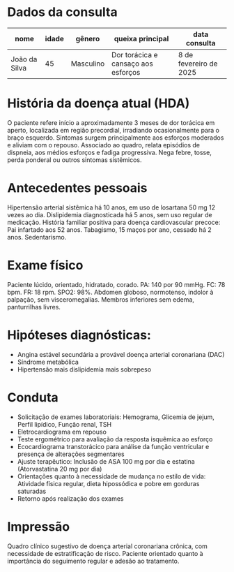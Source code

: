 # Dados da consulta

| nome | idade | gênero | queixa principal | data consulta |
| - | - | - | - | - |
| João da Silva | 45 | Masculino | Dor torácica e cansaço aos esforços | 8 de fevereiro de 2025 |

# História da doença atual (HDA)
O paciente refere início a aproximadamente 3 meses de dor torácica em aperto, localizada em região precordial, irradiando ocasionalmente para o braço esquerdo. Sintomas surgem principalmente aos esforços moderados e aliviam com o repouso. Associado ao quadro, relata episódios de dispneia, aos médios esforços e fadiga progressiva. Nega febre, tosse, perda ponderal ou outros sintomas sistêmicos.

# Antecedentes pessoais
Hipertensão arterial sistêmica há 10 anos, em uso de losartana 50 mg 12 vezes ao dia. Dislipidemia diagnosticada há 5 anos, sem uso regular de medicação. História familiar positiva para doença cardiovascular precoce: Pai infartado aos 52 anos. Tabagismo, 15 maços por ano, cessado há 2 anos. Sedentarismo.

# Exame físico
Paciente lúcido, orientado, hidratado, corado. PA: 140 por 90 mmHg. FC: 78 bpm. FR: 18 rpm. SPO2: 98%. Abdomen globoso, normotenso, indolor à palpação, sem visceromegalias. Membros inferiores sem edema, panturrilhas livres.

# Hipóteses diagnósticas:
- Angina estável secundária a provável doença arterial coronariana (DAC)
- Síndrome metabólica
- Hipertensão mais dislipidemia mais sobrepeso

# Conduta
- Solicitação de exames laboratoriais: Hemograma, Glicemia de jejum, Perfil lipídico, Função renal, TSH
- Eletrocardiograma em repouso
- Teste ergométrico para avaliação da resposta isquêmica ao esforço
- Ecocardiograma transtorácico para análise da função ventricular e presença de alterações segmentares
- Ajuste terapêutico: Inclusão de ASA 100 mg por dia e estatina (Atorvastatina 20 mg por dia)
- Orientações quanto à necessidade de mudança no estilo de vida: Atividade física regular, dieta hipossódica e pobre em gorduras saturadas
- Retorno após realização dos exames

# Impressão
Quadro clínico sugestivo de doença arterial coronariana crônica, com necessidade de estratificação de risco. Paciente orientado quanto à importância do seguimento regular e adesão ao tratamento.